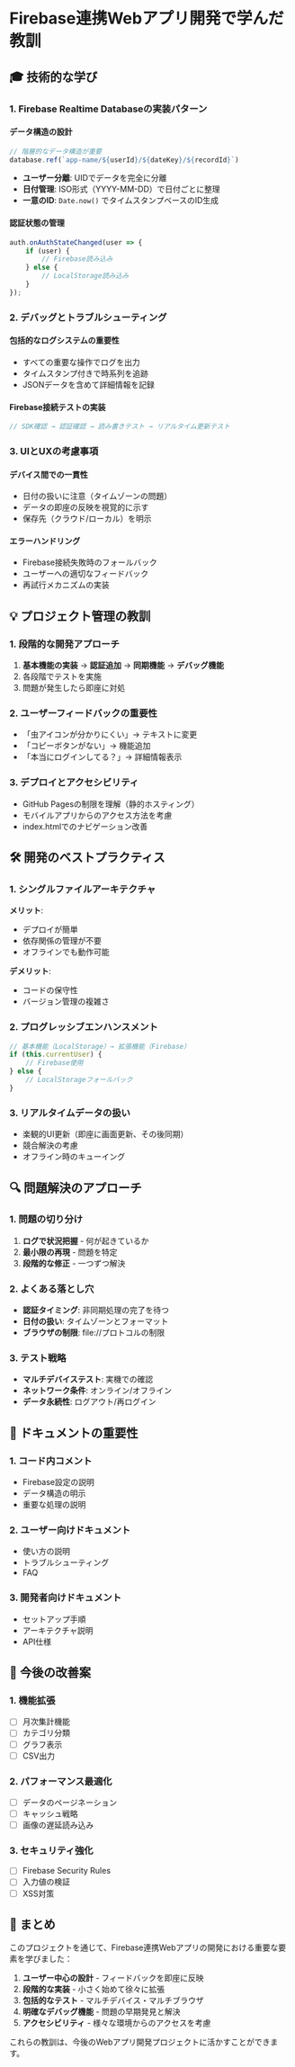 # Firebase連携Webアプリ開発で学んだ教訓

## 🎓 技術的な学び

### 1. Firebase Realtime Databaseの実装パターン

#### データ構造の設計
```javascript
// 階層的なデータ構造が重要
database.ref(`app-name/${userId}/${dateKey}/${recordId}`)
```
- **ユーザー分離**: UIDでデータを完全に分離
- **日付管理**: ISO形式（YYYY-MM-DD）で日付ごとに整理
- **一意のID**: `Date.now()` でタイムスタンプベースのID生成

#### 認証状態の管理
```javascript
auth.onAuthStateChanged(user => {
    if (user) {
        // Firebase読み込み
    } else {
        // LocalStorage読み込み
    }
});
```

### 2. デバッグとトラブルシューティング

#### 包括的なログシステムの重要性
- すべての重要な操作でログを出力
- タイムスタンプ付きで時系列を追跡
- JSONデータを含めて詳細情報を記録

#### Firebase接続テストの実装
```javascript
// SDK確認 → 認証確認 → 読み書きテスト → リアルタイム更新テスト
```

### 3. UIとUXの考慮事項

#### デバイス間での一貫性
- 日付の扱いに注意（タイムゾーンの問題）
- データの即座の反映を視覚的に示す
- 保存先（クラウド/ローカル）を明示

#### エラーハンドリング
- Firebase接続失敗時のフォールバック
- ユーザーへの適切なフィードバック
- 再試行メカニズムの実装

## 💡 プロジェクト管理の教訓

### 1. 段階的な開発アプローチ
1. **基本機能の実装** → **認証追加** → **同期機能** → **デバッグ機能**
2. 各段階でテストを実施
3. 問題が発生したら即座に対処

### 2. ユーザーフィードバックの重要性
- 「虫アイコンが分かりにくい」→ テキストに変更
- 「コピーボタンがない」→ 機能追加
- 「本当にログインしてる？」→ 詳細情報表示

### 3. デプロイとアクセシビリティ
- GitHub Pagesの制限を理解（静的ホスティング）
- モバイルアプリからのアクセス方法を考慮
- index.htmlでのナビゲーション改善

## 🛠️ 開発のベストプラクティス

### 1. シングルファイルアーキテクチャ
**メリット**:
- デプロイが簡単
- 依存関係の管理が不要
- オフラインでも動作可能

**デメリット**:
- コードの保守性
- バージョン管理の複雑さ

### 2. プログレッシブエンハンスメント
```javascript
// 基本機能（LocalStorage）→ 拡張機能（Firebase）
if (this.currentUser) {
    // Firebase使用
} else {
    // LocalStorageフォールバック
}
```

### 3. リアルタイムデータの扱い
- 楽観的UI更新（即座に画面更新、その後同期）
- 競合解決の考慮
- オフライン時のキューイング

## 🔍 問題解決のアプローチ

### 1. 問題の切り分け
1. **ログで状況把握** - 何が起きているか
2. **最小限の再現** - 問題を特定
3. **段階的な修正** - 一つずつ解決

### 2. よくある落とし穴
- **認証タイミング**: 非同期処理の完了を待つ
- **日付の扱い**: タイムゾーンとフォーマット
- **ブラウザの制限**: file://プロトコルの制限

### 3. テスト戦略
- **マルチデバイステスト**: 実機での確認
- **ネットワーク条件**: オンライン/オフライン
- **データ永続性**: ログアウト/再ログイン

## 📝 ドキュメントの重要性

### 1. コード内コメント
- Firebase設定の説明
- データ構造の明示
- 重要な処理の説明

### 2. ユーザー向けドキュメント
- 使い方の説明
- トラブルシューティング
- FAQ

### 3. 開発者向けドキュメント
- セットアップ手順
- アーキテクチャ説明
- API仕様

## 🚀 今後の改善案

### 1. 機能拡張
- [ ] 月次集計機能
- [ ] カテゴリ分類
- [ ] グラフ表示
- [ ] CSV出力

### 2. パフォーマンス最適化
- [ ] データのページネーション
- [ ] キャッシュ戦略
- [ ] 画像の遅延読み込み

### 3. セキュリティ強化
- [ ] Firebase Security Rules
- [ ] 入力値の検証
- [ ] XSS対策

## 🎯 まとめ

このプロジェクトを通じて、Firebase連携Webアプリの開発における重要な要素を学びました：

1. **ユーザー中心の設計** - フィードバックを即座に反映
2. **段階的な実装** - 小さく始めて徐々に拡張
3. **包括的なテスト** - マルチデバイス・マルチブラウザ
4. **明確なデバッグ機能** - 問題の早期発見と解決
5. **アクセシビリティ** - 様々な環境からのアクセスを考慮

これらの教訓は、今後のWebアプリ開発プロジェクトに活かすことができます。